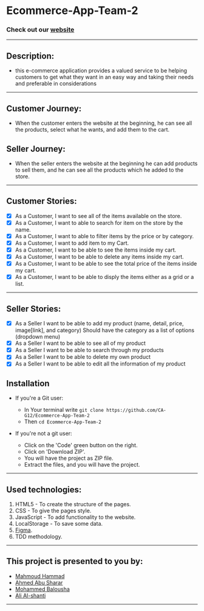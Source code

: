 # Ecommerce-App-Team-2

### Check out our [website](https://ca-g12.github.io/Ecommerce-App-Team-2/)

---

## Description:

- this e-commerce application provides a valued service to be helping customers to get what they want in an easy way and taking their needs and preferable in considerations

---

## Customer Journey:

- When the customer enters the website at the beginning, he can see all the products, select what he wants, and add them to the cart.

## Seller Journey:

- When the seller enters the website at the beginning he can add products to sell them, and he can see all the products which he added to the store.

---

## Customer Stories:

- [x] As a Customer, I want to see all of the items available on the store.
- [x] As a Customer, I want to able to search for item on the store by the name.
- [x] As a Customer, I want to able to filter items by the price or by category.
- [x] As a Customer, I want to add item to my Cart.
- [x] As a Customer, I want to be able to see the items inside my cart.
- [x] As a Customer, I want to be able to delete any items inside my cart.
- [x] As a Customer, I want to be able to see the total price of the items inside my cart.
- [x] As a Customer, I want to be able to disply the items either as a grid or a list.

---

## Seller Stories:

- [x] As a Seller I want to be able to add my product (name, detail, price, image[link], and category)
      Should have the category as a list of options (dropdown menu)
- [x] As a Seller I want to be able to see all of my product
- [x] As a Seller I want to be able to search through my products
- [x] As a Seller I want to be able to delete my own product
- [x] As a Seller I want to be able to edit all the information of my product

## Installation

- If you're a Git user:

  - In Your terminal write
    `git clone https://github.com/CA-G12/Ecommerce-App-Team-2`
  - Then `cd Ecommerce-App-Team-2`

- If you're not a git user:

  - Click on the 'Code' green button on the right.
  - Click on 'Download ZIP'.
  - You will have the project as ZIP file.
  - Extract the files, and you will have the project.

---

## Used technologies:

1. HTML5 - To create the structure of the pages.
2. CSS - To give the pages style.
3. JavaScript - To add functionality to the website.
4. LocalStorage - To save some data.
5. [Figma](https://www.figma.com/file/Onluqtfm4tdWrENm1zONBJ/landing-page?node-id=0%3A1).
6. TDD methodology.

---

## This project is presented to you by:

- [Mahmoud Hammad](https://github.com/mahmoudhammad309)
- [Ahmed Abu Sharar](https://github.com/AhmedAbuSharar)
- [Mohammed Balousha](https://github.com/MohammedOmar123)
- [Ali Al-shanti](https://github.com/alishanti98)

---
